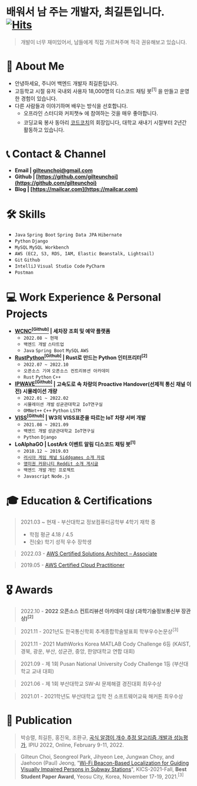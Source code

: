 # 배워서 남 주는 개발자,  최길튼입니다. [![Hits](https://hits.seeyoufarm.com/api/count/incr/badge.svg?url=https%3A%2F%2Fgithub.com%2Fgilteunchoi&count_bg=%23000000&title_bg=%23000000&icon=github.svg&icon_color=%23FFFFFF&title=hits&edge_flat=false)](https://mailcar.com)
> 개발이 너무 재미있어서, 남들에게 직접 가르쳐주며 적극 권유해보고 있습니다. 
> 

# 🙋 About Me
- 안녕하세요, 주니어 백엔드 개발자 최길튼입니다.
- 고등학교 시절 유저 국내외 사용자 18,000명의 디스코드 채팅 봇<sup>[1]</sup> 을 만들고 운영한 경험이 있습니다.
- 다른 사람들과 이야기하며 배우는 방식을 선호합니다.
    - 오프라인 스터디와 커피챗☕ 에 참여하는 것을 매우 좋아합니다.
    - 코딩교육 봉사 동아리 [코드코치](https://codecoach.imweb.me/)의 회장입니다, 대학교 새내기 시절부터 2년간 활동하고 있습니다.

# 📞 Contact & Channel
- **Email | gilteunchoi@gmail.com**
- **Github | [https://github.com/gilteunchoi](https://github.com/gilteunchoi)**
- **Blog | [https://mailcar.com](https://mailcar.com)**

# 🛠 Skills
- `Java` `Spring Boot` `Spring Data JPA` `Hibernate`
- `Python` `Django`
- `MySQL` `MySQL Workbench`
- `AWS (EC2, S3, RDS, IAM, Elastic Beanstalk, Lightsail)`
- `Git` `Github`
- `IntelliJ` `Visual Studio Code` `PyCharm`
- `Postman` 

# 💻 Work Experience & Personal Projects
- **[WCNC<sup>[Github]</sup>](https://github.com/washcarnewcar/WashcarNewcar-Back) | 세차장 조회 및 예약 플랫폼**
    - `2022.08 ~ 현재`
    - `백엔드 개발` `스타트업`
    - `Java` `Spring Boot` `MySQL` `AWS`
- **[RustPython<sup>[Github]</sup>](https://github.com/RustPython/RustPython/pulls?q=is%3Apr+author%3Agilteunchoi+) | Rust로 만드는 Python 인터프리터<sup>[2]</sup>**
    - `2022.07 ~ 2022.10`
    - `오픈소스 기여` `오픈소스 컨트리뷰션 아카데미`
    - `Rust` `Python` `C++`
- **[IPWAVE<sup>[Github]</sup>](https://github.com/gilteunchoi/omnet-proactive-handover) | 고속도로 속 차량의 Proactive Handover(선제적 통신 채널 이전) 시뮬레이션 개량**
    - `2022.01 ~ 2022.02` 
    - `시뮬레이션 개발` `성균관대학교 IoT연구실`
    - `OMNet++` `C++` `Python` `LSTM`
- **[VISS<sup>[Github]</sup>](https://github.com/skku-iotlab/viss_backend) | W3의 VISS표준을 따르는 IoT 차량 서버 개발**
    - `2021.08 ~ 2021.09`
    - `백엔드 개발` `성균관대학교 IoT연구실`
    - `Python` `Django`
- **LoAlphaGO | LostArk 이벤트 알림 디스코드 채팅 봇<sup>[1]</sup>**
    - `2018.12 ~ 2019.03`
    - [`러시아 게임 채널 Siddgames 소개 자료`](https://dzen.ru/media/siddgames/discord-bot-dlia-vashego-kanala-lost-ark-5c1647f52fb96d00aa8d152f)
    - [`영미권 커뮤니티 Reddit 소개 게시글`](https://www.reddit.com/r/lostarkgame/comments/aa8uru/lost_ark_eventisland_alarm_bot/)
    - `백엔드 개발` `개인 프로젝트`
    - `Javascript` `Node.js`

# 🎓 Education & Certifications
> 2021.03 ~ 현재 - 부산대학교 정보컴퓨터공학부 4학기 재학 중
>    - 학점 평균 4.18 / 4.5
>    - 전(全) 학기 성적 우수 장학생
    
> 2022.03 - [AWS Certified Solutions Architect – Associate](https://www.credly.com/badges/f53f8506-56ba-4c42-9c36-10b76cd17146/public_url)

> 2019.05 - [AWS Certified Cloud Practitioner](https://www.credly.com/badges/cdd98f16-d80d-4bdb-b745-984296205154/public_url)

# 🎖 Awards
> 2022.10 - **2022 오픈소스 컨트리뷰션 아카데미 대상 (과학기술정보통신부 장관상)<sup>[2]</sup>**

> 2021.11 - 2021년도 한국통신학회 추계종합학술발표회 학부우수논문상<sup>[3]</sup>

> 2021.11 - 2021 MathWorks Korea MATLAB Cody Challenge 6등 (KAIST, 경북, 광운, 부산, 성균관, 중앙, 한양대학교 연합 대회)

> 2021.09 - 제 1회 Pusan National University Cody Challenge 1등 (부산대학교 교내 대회)

> 2021.06 - 제 1회 부산대학교 SW-AI 문제해결 경진대회 최우수상

> 2021.01 - 2021학년도 부산대학교 입학 전 소프트웨어교육 해커톤 최우수상

# 📄 Publication
> 박승렬, 최길튼, 홍진욱, 조환규, [곡식 알갱이 개수 추정 알고리즘 개발과 성능평가](https://github.com/gilteunchoi/gilteunchoi/blob/main/Grain-Seeds-Counting.pdf), IPIU 2022, Online, February 9-11, 2022.

> Gilteun Choi, Seongreol Park, Jihyeon Lee, Jungwan Choy, and Jaehoon (Paul) Jeong, "[Wi-Fi Beacon-Based Localization for Guiding Visually Impaired Persons in Subway Stations](https://github.com/gilteunchoi/gilteunchoi/blob/main/WiFi-Beacon-Localization.pdf)", KICS-2021-Fall, **Best Student Paper Award**, Yeosu City, Korea, November 17-19, 2021.<sup>[3]</sup>
